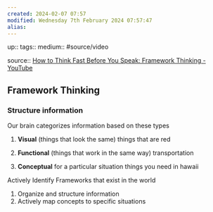 ```yaml
---
created: 2024-02-07 07:57
modified: Wednesday 7th February 2024 07:57:47
alias:
---
```

up::
tags:: 
medium:: #source/video

source:: [How to Think Fast Before You Speak: Framework Thinking - YouTube](https://www.youtube.com/watch?v=lcyHC9HLTzc)
## Framework Thinking

### Structure information
Our brain categorizes information based on these types

1. **Visual** (things that look the same)
    things that are red

2. **Functional** (things that work in the same way)
    transportation

3. **Conceptual** for a particular situation
    things you need in hawaii


Actively Identify Frameworks that exist in the world
1. Organize and structure information
2. Actively map concepts to specific situations
